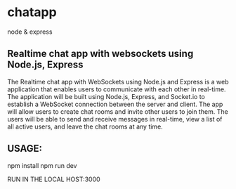 # chatapp
node &amp; express


Realtime chat app with websockets using Node.js, Express
--------------------------------------------------------


The Realtime chat app with WebSockets using Node.js and Express is a web application that enables users to communicate with each other in real-time. The application will be built using Node.js, Express, and Socket.io to establish a WebSocket connection between the server and client. The app will allow users to create chat rooms and invite other users to join them. The users will be able to send and receive messages in real-time, view a list of all active users, and leave the chat rooms at any time.


USAGE:
------

npm install npm run dev

RUN IN THE LOCAL HOST:3000
